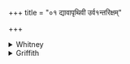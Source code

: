 +++
title = "०१ द्यावापृथिवी उर्व१न्तरिक्षम्"

+++

<details><summary>Whitney</summary>

### Translation
1. Heaven-and-earth, the wide atmosphere, the mistress of the field, the  
wonderful wide-going one, and the wide wind-guarded atmosphere—let these  
be inflamed (*tapya-*) here while I am inflamed.

### Notes
All the *pada*-mss. read at the end *tapyámāne íti*, as if the word were  
a dual fem. or neut.: a most gratuitous blunder; SPP's *pada*-text  
emends to *-ne.* Ppp. reads in **d** *teṣu* for *tá ihá* (which is, as  
in not infrequent other cases, to be contracted to *té ’há;* the Anukr.  
at least takes no notice of the irregularity here; but it also ignores  
the *jagatī* value of **b**). The comm. naturally explains the  
"wide-goer" as Vishṇu; he does not attempt to account for the mention of  
"the wide atmosphere" twice in the verse, though sometimes giving  
himself much trouble to excuse such a repetition. The last pāda he  
paraphrases by "just as I am endeavoring to destroy the hateful one, so  
may they also be injurers of \[my\] enemy, by not giving him place and  
the like": which is doubtless the general meaning.
</details>

<details><summary>Griffith</summary>

The spacious Firmament, and Earth and Heaven, the Field's Queen, and the wonderful Wide-Strider, Yea, the broad middle air which Vata guardeth, may these now burn with heat while I am burning.
</details>
